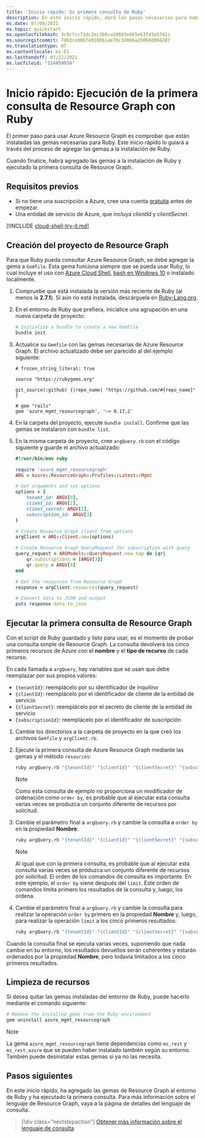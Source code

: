 ```yaml
---
title: 'Inicio rápido: Su primera consulta de Ruby'
description: En este inicio rápido, dará los pasos necesarios para habilitar la gema de Resource Graph para Ruby y ejecutará la primera consulta.
ms.date: 07/09/2021
ms.topic: quickstart
ms.openlocfilehash: 3c9cfcc71dc3ec3b0ca2d6b3e665e63fd3a57d1c
ms.sourcegitcommit: 7d63ce88bfe8188b1ae70c3d006a29068d066287
ms.translationtype: HT
ms.contentlocale: es-ES
ms.lasthandoff: 07/22/2021
ms.locfileid: "114459934"
---
```

# <a name="quickstart-run-your-first-resource-graph-query-using-ruby"></a>Inicio rápido: Ejecución de la primera consulta de Resource Graph con Ruby

El primer paso para usar Azure Resource Graph es comprobar que están instaladas las gemas necesarias para Ruby. Este inicio rápido lo guiará a través del proceso de agregar las gemas a la instalación de Ruby.

Cuando finalice, habrá agregado las gemas a la instalación de Ruby y ejecutado la primera consulta de Resource Graph.

## <a name="prerequisites"></a>Requisitos previos

- Si no tiene una suscripción a Azure, cree una cuenta [gratuita](https://azure.microsoft.com/free/) antes de empezar.
- Una entidad de servicio de Azure, que incluya _clientId_ y _clientSecret_.

[!INCLUDE [cloud-shell-try-it.md](../../../includes/cloud-shell-try-it.md)]

## <a name="create-the-resource-graph-project"></a>Creación del proyecto de Resource Graph

Para que Ruby pueda consultar Azure Resource Graph, se debe agregar la gema a `Gemfile`. Esta gema funciona siempre que se pueda usar Ruby, lo cual incluye el uso con [Azure Cloud Shell](https://shell.azure.com), [bash en Windows 10](/windows/wsl/install-win10) o instalado localmente.

1. Compruebe que está instalada la versión más reciente de Ruby (al menos la **2.7.1**). Si aún no está instalada, descárguela en [Ruby-Lang.org](https://www.ruby-lang.org/en/downloads/).

1. En el entorno de Ruby que prefiera, inicialice una agrupación en una nueva carpeta de proyecto:

   ```bash
   # Initialize a bundle to create a new Gemfile
   bundle init
   ```

1. Actualice su `Gemfile` con las gemas necesarias de Azure Resource Graph. El archivo actualizado debe ser parecido al del ejemplo siguiente:

   ```file
   # frozen_string_literal: true

   source "https://rubygems.org"

   git_source(:github) {|repo_name| "https://github.com/#{repo_name}" }

   # gem "rails"
   gem 'azure_mgmt_resourcegraph', '~> 0.17.2'
   ```

1. En la carpeta del proyecto, ejecute `bundle install`. Confirme que las gemas se instalaron con `bundle list`.

1. En la misma carpeta de proyecto, cree `argQuery.rb` con el código siguiente y guarde el archivo actualizado:

   ```ruby
   #!/usr/bin/env ruby

   require 'azure_mgmt_resourcegraph'
   ARG = Azure::ResourceGraph::Profiles::Latest::Mgmt

   # Get arguments and set options
   options = {
       tenant_id: ARGV[0],
       client_id: ARGV[1],
       client_secret: ARGV[2],
       subscription_id: ARGV[3]
   }

   # Create Resource Graph client from options
   argClient = ARG::Client.new(options)

   # Create Resource Graph QueryRequest for subscription with query
   query_request = ARGModels::QueryRequest.new.tap do |qr|
       qr.subscriptions = [ARGV[3]]
       qr.query = ARGV[4]
   end

   # Get the resources from Resource Graph
   response = argClient.resources(query_request)

   # Convert data to JSON and output
   puts response.data.to_json
   ```

## <a name="run-your-first-resource-graph-query"></a>Ejecutar la primera consulta de Resource Graph

Con el script de Ruby guardado y listo para usar, es el momento de probar una consulta simple de Resource Graph. La consulta devolverá los cinco primeros recursos de Azure con el **nombre** y el **tipo de recurso** de cada recurso.

En cada llamada a `argQuery`, hay variables que se usan que debe reemplazar por sus propios valores:

- `{tenantId}`: reemplácelo por su identificador de inquilino
- `{clientId}`: reemplácelo por el identificador de cliente de la entidad de servicio
- `{clientSecret}`: reemplácelo por el secreto de cliente de la entidad de servicio
- `{subscriptionId}`: reemplácelo por el identificador de suscripción

1. Cambie los directorios a la carpeta de proyecto en la que creó los archivos `Gemfile` y `argClient.rb`.

1. Ejecute la primera consulta de Azure Resource Graph mediante las gemas y el método `resources`:

   ```bash
   ruby argQuery.rb "{tenantId}" "{clientId}" "{clientSecret}" "{subscriptionId}" "Resources | project name, type | limit 5"
   ```

   > [!NOTE]
   > Como esta consulta de ejemplo no proporciona un modificador de ordenación como `order by`, es probable que al ejecutar esta consulta varias veces se produzca un conjunto diferente de recursos por solicitud.

1. Cambie el parámetro final a `argQuery.rb` y cambie la consulta a `order by` en la propiedad **Nombre**:

   ```bash
   ruby argQuery.rb "{tenantId}" "{clientId}" "{clientSecret}" "{subscriptionId}" "Resources | project name, type | limit 5 | order by name asc"
   ```

   > [!NOTE]
   > Al igual que con la primera consulta, es probable que al ejecutar esta consulta varias veces se produzca un conjunto diferente de recursos por solicitud. El orden de los comandos de consulta es importante. En este ejemplo, el `order by` viene después del `limit`. Este orden de comandos limita primero los resultados de la consulta y, luego, los ordena.

1. Cambie el parámetro final a `argQuery.rb` y cambie la consulta para realizar la operación `order by` primero en la propiedad **Nombre** y, luego, para realizar la operación `limit` a los cinco primeros resultados:

   ```bash
   ruby argQuery.rb "{tenantId}" "{clientId}" "{clientSecret}" "{subscriptionId}" "Resources | project name, type | order by name asc | limit 5"
   ```

Cuando la consulta final se ejecuta varias veces, suponiendo que nada cambie en su entorno, los resultados devueltos serán coherentes y estarán ordenados por la propiedad **Nombre**, pero todavía limitados a los cinco primeros resultados.

## <a name="clean-up-resources"></a>Limpieza de recursos

Si desea quitar las gemas instaladas del entorno de Ruby, puede hacerlo mediante el comando siguiente:

```bash
# Remove the installed gems from the Ruby environment
gem uninstall azure_mgmt_resourcegraph
```

> [!NOTE]
> La gema `azure_mgmt_resourcegraph` tiene dependencias como `ms_rest` y `ms_rest_azure` que se pueden haber instalado también según su entorno. También puede desinstalar estas gemas si ya no las necesita.

## <a name="next-steps"></a>Pasos siguientes

En este inicio rápido, ha agregado las gemas de Resource Graph al entorno de Ruby y ha ejecutado la primera consulta. Para más información sobre el lenguaje de Resource Graph, vaya a la página de detalles del lenguaje de consulta.

> [!div class="nextstepaction"]
> [Obtener más información sobre el lenguaje de consulta](./concepts/query-language.md)

